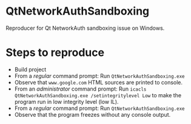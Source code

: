 # QtNetworkAuthSandboxing

Reproducer for Qt NetworkAuth sandboxing issue on Windows.


# Steps to reproduce
* Build project
* From a _regular_ command prompt: Run `QtNetworkAuthSandboxing.exe`
* Observe that `www.google.com` HTML sources are printed to console.
* From an _administrator_ command prompt: Run `icacls QtNetworkAuthSandboxing.exe /setintegritylevel Low` to make the program run in low integrity level (low IL).
* From a _regular_ command prompt: Run `QtNetworkAuthSandboxing.exe`
* Observe that the program freezes without any console output.
